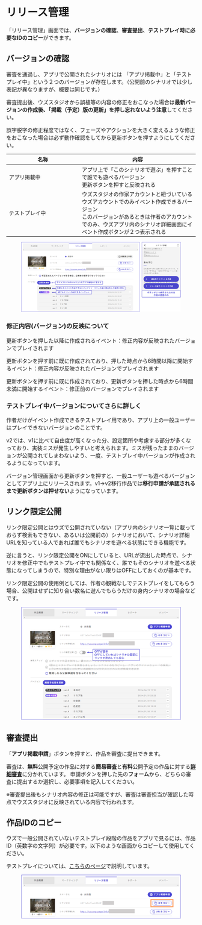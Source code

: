 # リリース管理

「リリース管理」画面では、**バージョンの確認**、**審査提出**、**テストプレイ時に必要なIDのコピー**ができます。

## バージョンの確認

審査を通過し、アプリで公開されたシナリオには 「アプリ掲載中」と「テストプレイ中」という２つのバージョンが存在します。（公開前のシナリオでは少し表記が異なりますが、概要は同じです。）

審査提出後、ウズスタジオから誤植等の内容の修正をおこなった場合は**最新バージョンの作成後、「掲載（予定）版の更新」を押し忘れないよう注意**してください。

誤字脱字の修正程度ではなく、フェーズやアクションを大きく変えるような修正をおこなった場合は必ず動作確認をしてから更新ボタンを押すようにしてください。

<table><thead><tr><th width="180.33333333333331">名称</th><th>内容</th></tr></thead><tbody><tr><td>アプリ掲載中</td><td>アプリ上で「このシナリオで遊ぶ」を押すことで誰でも遊べるバージョン<br>更新ボタンを押すと反映される</td></tr><tr><td>テストプレイ中</td><td>ウズスタジオの作家アカウントと紐づいているウズアカウントでのみイベント作成できるバージョン<br>このバージョンがあるときは作者のアカウントでのみ、ウズアプリ内のシナリオ詳細画面にイベント作成ボタンが２つ表示される</td></tr></tbody></table>

<figure><img src="../packages/ja/.gitbook/assets/image (1) (1) (1) (1) (1) (1) (1).png" alt=""><figcaption></figcaption></figure>

### 修正内容(バージョン)の反映について

更新ボタンを押した以降に作成されるイベント：修正内容が反映されたバージョンでプレイされます

更新ボタンを押す前に既に作成されており、押した時点から6時間以降に開始するイベント：修正内容が反映されたバージョンでプレイされます

更新ボタンを押す前に既に作成されており、更新ボタンを押した時点から6時間未満に開始するイベント：修正前のバージョンでプレイされます

### テストプレイ中バージョンについてさらに詳しく

作者だけがイベント作成できるテストプレイ用であり、アプリ上の一般ユーザーはプレイできないバージョンのことです。

v2では、v1に比べて自由度が高くなった分、設定箇所や考慮する部分が多くなっており、実装ミスが発生しやすいと考えられます。ミスが残ったままのバージョンが公開されてしまわないよう、一度、テストプレイ中バージョンが作成されるようになっています。

バージョン管理画面から更新ボタンを押すと、一般ユーザーも遊べるバージョンとしてアプリ上にリリースされます。v1→v2移行作品では**移行申請が承認されるまで更新ボタンは押せない**ようになっています。

## リンク限定公開

リンク限定公開とはウズで公開されていない（アプリ内のシナリオ一覧に載っておらず検索もできない、あるいは公開前の）シナリオにおいて、シナリオ詳細URLを知っている人であれば誰でもシナリオを遊べる状態にできる機能です。

逆に言うと、リンク限定公開をONにしていると、URLが流出した時点で、シナリオを修正中でもテストプレイ中でも関係なく、誰でもそのシナリオを遊べる状態になってしまうので、特別な理由がない限りはOFFにしておくのが基本です。

リンク限定公開の使用例としては、作者の観戦なしでテストプレイをしてもらう場合、公開はせずに知り合い数名に遊んでもらうだけの身内シナリオの場合などです。

<figure><img src="../packages/ja/.gitbook/assets/image (1) (1) (1) (1) (1) (1) (1) (1).png" alt=""><figcaption></figcaption></figure>

## 審査提出

「**アプリ掲載申請**」ボタンを押すと、作品を審査に提出できます。

審査は、**無料**公開予定の作品に対する**簡易審査**と**有料**公開予定の作品に対する[**詳細審査**](../packages/ja/overview/makingflow/submit/check.md)に分かれています。 申請ボタンを押した先の**フォーム**から、どちらの審査に提出するか選択し、必要事項を記入してください。

※審査提出後もシナリオ内容の修正は可能ですが、審査は審査担当が確認した時点でウズスタジオに反映されている内容で行われます。

## 作品IDのコピー

ウズで一般公開されていないテストプレイ段階の作品をアプリで見るには、作品ID（英数字の文字列）が必要です。以下のような画面からコピーして使用してください。

テストプレイについては、[こちらのページ](../packages/ja/overview/makingflow/testplay.md)で説明しています。

<figure><img src="../packages/ja/.gitbook/assets/image (2) (1) (1) (1) (1) (1) (1).png" alt=""><figcaption></figcaption></figure>
